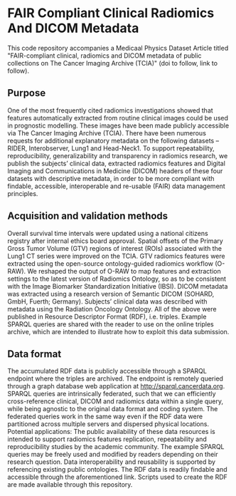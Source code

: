 # FAIR Compliant Clinical Radiomics And DICOM Metadata

This code repository accompanies a Medicaal Physics Dataset Article titled
"FAIR-compliant clinical, radiomics and DICOM metadata of public collections
on The Cancer Imaging Archive (TCIA)" (doi to follow, link to follow).

## Purpose
One of the most frequently cited radiomics investigations showed that
features automatically extracted from routine clinical images could be used in
prognostic modelling. These images have been made publicly accessible via The
Cancer Imaging Archive (TCIA). There have been numerous requests for additional
explanatory metadata on the following datasets – RIDER, Interobserver, Lung1
and Head-Neck1. To support repeatability, reproducibility, generalizability and
transparency in radiomics research, we publish the subjects’ clinical data,
extracted radiomics features and Digital Imaging and Communications in Medicine
(DICOM) headers of these four datasets with descriptive metadata, in order to
be more compliant with findable, accessible, interoperable and re-usable (FAIR)
data management principles.


## Acquisition and validation methods
Overall survival time intervals were updated using a national citizens registry
after internal ethics board approval. Spatial offsets of the Primary Gross Tumor
Volume (GTV) regions of interest (ROIs) associated with the Lung1 CT series were
improved on the TCIA. GTV radiomics features were extracted using the open-source
ontology-guided radiomics workflow (O-RAW). We reshaped the output of O-RAW to
map features and extraction settings to the latest version of Radiomics Ontology,
so as to be consistent with the Image Biomarker Standardization Initiative (IBSI).
DICOM metadata was extracted using a research version of Semantic DICOM
(SOHARD, GmbH, Fuerth; Germany). Subjects’ clinical data was described with
metadata using the Radiation Oncology Ontology. All of the above were published
in Resource Descriptor Format (RDF), i.e. triples. Example SPARQL queries are
shared with the reader to use on the online triples archive, which are intended
to illustrate how to exploit this data submission.

## Data format
The accumulated RDF data is publicly accessible through a SPARQL endpoint where
the triples are archived. The endpoint is remotely queried through a graph
database web application at http://sparql.cancerdata.org. SPARQL queries are
intrinsically federated, such that we can efficiently cross-reference clinical,
DICOM and radiomics data within a single query, while being agnostic to the
original data format and coding system. The federated queries work in the same
way even if the RDF data were partitioned across multiple servers and dispersed
physical locations. Potential applications: The public availability of these
data resources is intended to support radiomics features replication,
repeatability and reproducibility studies by the academic community. The
example SPARQL queries may be freely used and modified by readers depending
on their research question. Data interoperability and reusability is supported
by referencing existing public ontologies. The RDF data is readily findable and
accessible through the aforementioned link. Scripts used to create the RDF are
made available through this repository.
